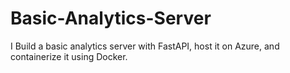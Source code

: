 # Basic-Analytics-Server
I Build a basic analytics server with FastAPI, host it on Azure, and containerize it using Docker.
